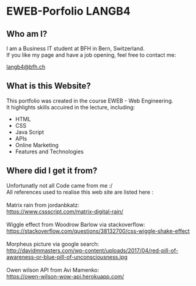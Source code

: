 # EWEB-Porfolio LANGB4

## Who am I?

I am a Business IT student at BFH in Bern, Switzerland. <br>
If you like my page and have a job opening, feel free to contact me:

langb4@bfh.ch

## What is this Website?

This portfolio was created in the course EWEB - Web Engineering.<br>
It highlights skills accuired in the lecture, including:

- HTML
- CSS
- Java Script
- APIs
- Online Marketing
- Features and Technologies

## Where did I get it from?

Unfortunatly not all Code came from me :/ <br>
All references used to realise this web site are listed here :
<br>
<br>
Matrix rain from jordanbkatz: <br>
https://www.cssscript.com/matrix-digital-rain/
<br>
<br>
Wiggle effect from Woodrow Barlow via stackoverflow: <br>
https://stackoverflow.com/questions/38132700/css-wiggle-shake-effect
<br>
<br>
Morpheus picture via google search: <br>
http://davidmmasters.com/wp-content/uploads/2017/04/red-pill-of-awareness-or-blue-pill-of-unconsciousness.jpg
<br>
<br>
Owen wilson API from Avi Mamenko:<br>
https://owen-wilson-wow-api.herokuapp.com/

